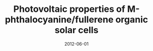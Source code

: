 ---
title: "Photovoltaic properties of M-phthalocyanine/fullerene organic solar cells"
collection: publications
permalink: /publication/2012-06-01-Photovoltaic-properties-of-M-phthalocyaninefullerene-organic-solar-cells
date: 2012-06-01
venue: 'Solar Energy'
paperurl: 'http://www.sciencedirect.com/science/article/pii/S0038092X12001259'
citation: 'Yuen, Avery P, Jovanovic, Stephen M, Hor, Ah-Mee, Klenkler, Richard A, <b>Devenyi, Gabriel A</b>, Loutfy, Rafik O, Preston, John S, &quot;<i>Photovoltaic properties of M-phthalocyanine/fullerene organic solar cells</i>.&quot; Solar Energy, 2012.'
---